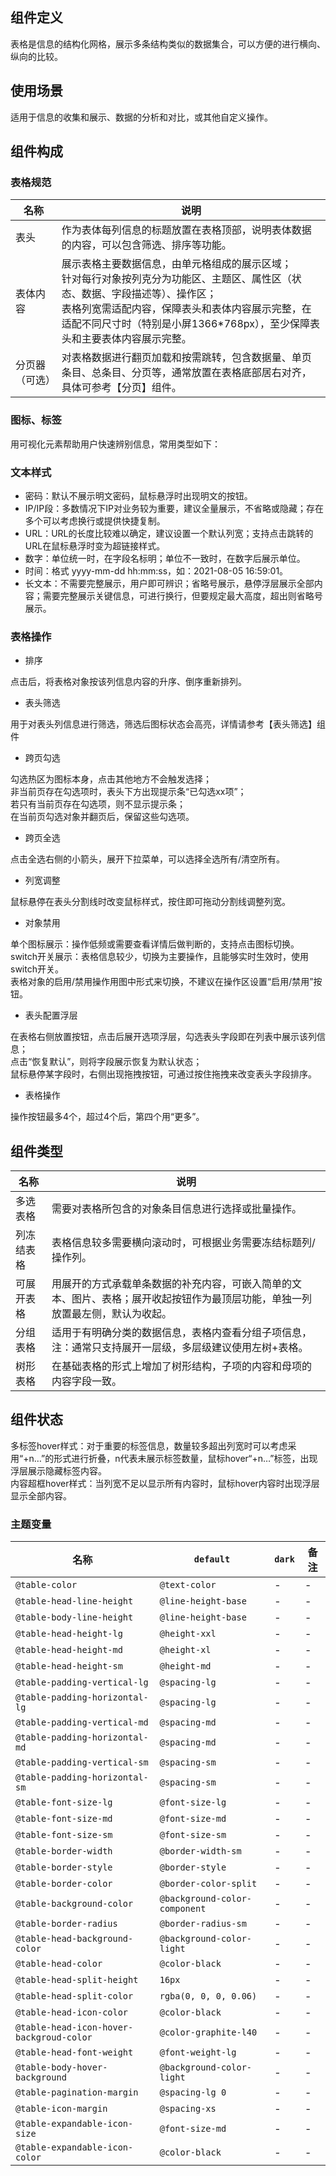 ## 组件定义

表格是信息的结构化网格，展示多条结构类似的数据集合，可以方便的进行横向、纵向的比较。

## 使用场景

适用于信息的收集和展示、数据的分析和对比，或其他自定义操作。

## 组件构成

### 表格规范

| 名称 | 说明  |
| --- | ---  |
| 表头 | 作为表体每列信息的标题放置在表格顶部，说明表体数据的内容，可以包含筛选、排序等功能。 |
| 表体内容 | 展示表格主要数据信息，由单元格组成的展示区域；<br/>针对每行对象按列克分为功能区、主题区、属性区（状态、数据、字段描述等）、操作区；<br/>表格列宽需适配内容，保障表头和表体内容展示完整，在适配不同尺寸时（特别是小屏1366*768px），至少保障表头和主要表体内容展示完整。 |
| 分页器（可选） | 对表格数据进行翻页加载和按需跳转，包含数据量、单页条目、总条目、分页等，通常放置在表格底部居右对齐，具体可参考【分页】组件。 |

### 图标、标签

用可视化元素帮助用户快速辨别信息，常用类型如下：

### 文本样式

- 密码：默认不展示明文密码，鼠标悬浮时出现明文的按钮。<br/>
- IP/IP段：多数情况下IP对业务较为重要，建议全量展示，不省略或隐藏；存在多个可以考虑换行或提供快捷复制。<br/>
- URL：URL的长度比较难以确定，建议设置一个默认列宽；支持点击跳转的URL在鼠标悬浮时变为超链接样式。<br/>
- 数字：单位统一时，在字段名标明；单位不一致时，在数字后展示单位。<br/>
- 时间：格式 yyyy-mm-dd  hh:mm:ss，如：2021-08-05  16:59:01。<br/>
- 长文本：不需要完整展示，用户即可辨识；省略号展示，悬停浮层展示全部内容；需要完整展示关键信息，可进行换行，但要规定最大高度，超出则省略号展示。

### 表格操作

- 排序

点击后，将表格对象按该列信息内容的升序、倒序重新排列。

- 表头筛选

用于对表头列信息进行筛选，筛选后图标状态会高亮，详情请参考【表头筛选】组件

- 跨页勾选

勾选热区为图标本身，点击其他地方不会触发选择；<br/>
非当前页存在勾选项时，表头下方出现提示条“已勾选xx项”；<br/>
若只有当前页存在勾选项，则不显示提示条；<br/>
在当前页勾选对象并翻页后，保留这些勾选项。<br/>

- 跨页全选

点击全选右侧的小箭头，展开下拉菜单，可以选择全选所有/清空所有。

- 列宽调整

鼠标悬停在表头分割线时改变鼠标样式，按住即可拖动分割线调整列宽。

- 对象禁用

单个图标展示：操作低频或需要查看详情后做判断的，支持点击图标切换。<br/>
switch开关展示：表格信息较少，切换为主要操作，且能够实时生效时，使用switch开关。<br/>
表格对象的启用/禁用操作用图中形式来切换，不建议在操作区设置“启用/禁用”按钮。<br/>

- 表头配置浮层

在表格右侧放置按钮，点击后展开选项浮层，勾选表头字段即在列表中展示该列信息；<br/>
点击“恢复默认”，则将字段展示恢复为默认状态；<br/>
鼠标悬停某字段时，右侧出现拖拽按钮，可通过按住拖拽来改变表头字段排序。<br/>

- 表格操作

操作按钮最多4个，超过4个后，第四个用“更多”。

## 组件类型

| 名称 | 说明  |
| --- | ---  |
|多选表格|需要对表格所包含的对象条目信息进行选择或批量操作。|
|列冻结表格|表格信息较多需要横向滚动时，可根据业务需要冻结标题列/操作列。|
|可展开表格|用展开的方式承载单条数据的补充内容，可嵌入简单的文本、图片、表格；展开收起按钮作为最顶层功能，单独一列放置最左侧，默认为收起。|
|分组表格|适用于有明确分类的数据信息，表格内查看分组子项信息，注：通常只支持展开一层级，多层级建议使用左树+表格。|
|树形表格|在基础表格的形式上增加了树形结构，子项的内容和母项的内容字段一致。|

## 组件状态

多标签hover样式：对于重要的标签信息，数量较多超出列宽时可以考虑采用“+n…”的形式进行折叠，n代表未展示标签数量，鼠标hover“+n…”标签，出现浮层展示隐藏标签内容。<br/>
内容超框hover样式：当列宽不足以显示所有内容时，鼠标hover内容时出现浮层显示全部内容。<br/>

### 主题变量

| 名称 | `default` | `dark` | 备注 |
| --- | --- | --- | --- |
| `@table-color` | `@text-color` | - | - |
| `@table-head-line-height` | `@line-height-base` | - | - |
| `@table-body-line-height` | `@line-height-base` | - | - |
| `@table-head-height-lg` | `@height-xxl` | - | - |
| `@table-head-height-md` | `@height-xl` | - | - |
| `@table-head-height-sm` | `@height-md` | - | - |
| `@table-padding-vertical-lg` | `@spacing-lg` | - | - |
| `@table-padding-horizontal-lg` | `@spacing-lg` | - | - |
| `@table-padding-vertical-md` | `@spacing-md` | - | - |
| `@table-padding-horizontal-md` | `@spacing-md` | - | - |
| `@table-padding-vertical-sm` | `@spacing-sm` | - | - |
| `@table-padding-horizontal-sm` | `@spacing-sm` | - | - |
| `@table-font-size-lg` | `@font-size-lg` | - | - |
| `@table-font-size-md` | `@font-size-md` | - | - |
| `@table-font-size-sm` | `@font-size-sm` | - | - |
| `@table-border-width` | `@border-width-sm` | - | - |
| `@table-border-style` | `@border-style` | - | - |
| `@table-border-color` | `@border-color-split` | - | - |
| `@table-background-color` | `@background-color-component` | - | - |
| `@table-border-radius` | `@border-radius-sm` | - | - |
| `@table-head-background-color` | `@background-color-light` | - | - |
| `@table-head-color` | `@color-black` | - | - |
| `@table-head-split-height` | `16px` | - | - |
| `@table-head-split-color` | `rgba(0, 0, 0, 0.06)` | - | - |
| `@table-head-icon-color` | `@color-black` | - | - |
| `@table-head-icon-hover-backgroud-color` | `@color-graphite-l40` | - | - |
| `@table-head-font-weight` | `@font-weight-lg` | - | - |
| `@table-body-hover-background` | `@background-color-light` | - | - |
| `@table-pagination-margin` | `@spacing-lg 0` | - | - |
| `@table-icon-margin` | `@spacing-xs` | - | - |
| `@table-expandable-icon-size` | `@font-size-md` | - | - |
| `@table-expandable-icon-color` | `@color-black` | - | - |
